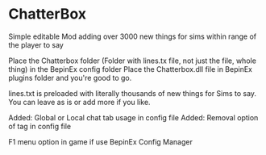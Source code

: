 # ChatterBox
Simple editable Mod adding over 3000 new things for sims within range of the player to say

Place the Chatterbox folder (Folder with lines.tx file, not just the file, whole thing) in the BepinEx config folder 
Place the Chatterbox.dll file in BepinEx plugins folder and you're good to go.

lines.txt is preloaded with literally thousands of new things for Sims to say. You can leave as is or add more if you like.


Added: Global or Local chat tab usage in config file
Added: Removal option of <ChatterBox> tag in config file

F1 menu option in game if use BepinEx Config Manager
